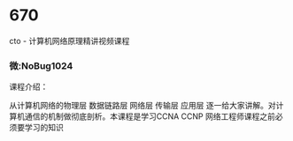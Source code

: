# 670
cto - 计算机网络原理精讲视频课程
### 微:NoBug1024 


课程介绍：

从计算机网络的物理层 数据链路层 网络层 传输层 应用层 逐一给大家讲解。对计算机通信的机制做彻底剖析。本课程是学习CCNA CCNP 网络工程师课程之前必须要学习的知识
